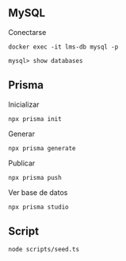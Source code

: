 ## MySQL

Conectarse

```
docker exec -it lms-db mysql -p
```

```
mysql> show databases
```

## Prisma

Inicializar

```
npx prisma init
```

Generar

```
npx prisma generate
```

Publicar

```
npx prisma push
```

Ver base de datos

```
npx prisma studio
```

## Script

```
node scripts/seed.ts
```
